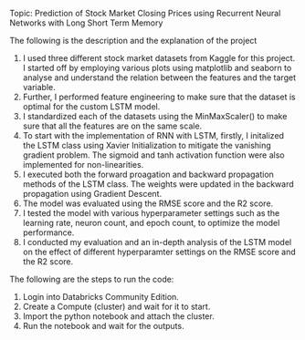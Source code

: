 Topic: Prediction of Stock Market Closing Prices using Recurrent Neural Networks with Long Short Term Memory

The following is the description and the explanation of the project
1. I used three different stock market datasets from Kaggle for this project. I started off by employing various plots using matplotlib and seaborn to analyse and understand the relation between the features and the target variable.
2. Further, I performed feature engineering to make sure that the dataset is optimal for the custom LSTM model.
3. I standardized each of the datasets using the MinMaxScaler() to make sure that all the features are on the same scale.
4. To start with the implementation of RNN with LSTM, firstly, I initalized the LSTM class using Xavier Initialization to mitigate the vanishing gradient problem. The sigmoid and tanh activation function were also implemented for non-linearities.
5. I executed both the forward proagation and backward propagation methods of the LSTM class. The weights were updated in the backward propagation using Gradient Descent.
6. The model was evaluated using the RMSE score and the R2 score.
7. I tested the model with various hyperparameter settings such as the learning rate, neuron count, and epoch count, to optimize the model performance. 
8. I conducted my evaluation and an in-depth analysis of the LSTM model on the effect of different hyperparamter settings on the RMSE score and the R2 score.

The following are the steps to run the code:
1. Login into Databricks Community Edition.
2. Create a Compute (cluster) and wait for it to start.
3. Import the python notebook and attach the cluster.
4. Run the notebook and wait for the outputs.
